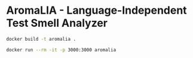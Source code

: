 # AromaLIA - Language-Independent Test Smell Analyzer

```sh
docker build -t aromalia .
```

```sh
docker run --rm -it -p 3000:3000 aromalia
```
